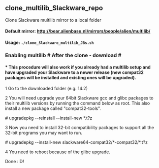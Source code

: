 ## clone_multilib_Slackware_repo
Clone Slackware multilib mirror to a local folder

#### Default mirror: http://bear.alienbase.nl/mirrors/people/alien/multilib/

#### Usage: ``` ./clone_Slackware_multilib_JBs.sh ```

### Enabling multilib # After the clone - download \#

#### * This procedure will also work if you already had a multilib setup and have upgraded your Slackware to a newer release (new compat32 packages will be installed and existing ones will be upgraded).

1 Go to the downloaded folder (e.g. 14.2)

2 You will need upgrade your 64bit Slackware gcc and glibc packages to their multilib versions by running the command below as root. This also install a new package called "compat32-tools".

\# upgradepkg --reinstall --install-new \*.t?z

3  Now you need to install 32-bit compatibility packages to support all the 32-bit programs you may want to run.

\# upgradepkg --install-new slackware64-compat32/\*-compat32/\*.t?z

4 You need to reboot because of the glibc upgrade.

Done : D!

